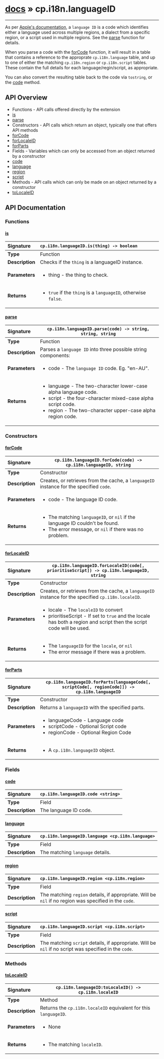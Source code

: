 # [docs](index.md) » cp.i18n.languageID
---

As per [Apple's documentation](https://developer.apple.com/library/content/documentation/MacOSX/Conceptual/BPInternational/LanguageandLocaleIDs/LanguageandLocaleIDs.html#//apple_ref/doc/uid/10000171i-CH15-SW6),
a `language ID` is a code which identifies either a language used across multiple regions,
a dialect from a specific region, or a script used in multiple regions. See the [parse](#parse) function for details.

When you parse a code with the [forCode](#forCode) function, it will result in a table that contains a
reference to the approprate `cp.i18n.language` table, and up to one of either the matching `cp.i18n.region`
or `cp.i18n.script` tables. These contain the full details for each language/regin/script, as appropriate.

You can also convert the resulting table back to the code via `tostring`, or the [code](#code) method.

## API Overview
* Functions - API calls offered directly by the extension
 * [is](#is)
 * [parse](#parse)
* Constructors - API calls which return an object, typically one that offers API methods
 * [forCode](#forcode)
 * [forLocaleID](#forlocaleid)
 * [forParts](#forparts)
* Fields - Variables which can only be accessed from an object returned by a constructor
 * [code](#code)
 * [language](#language)
 * [region](#region)
 * [script](#script)
* Methods - API calls which can only be made on an object returned by a constructor
 * [toLocaleID](#tolocaleid)

## API Documentation

### Functions

#### [is](#is)
| <span style="float: left;">**Signature**</span> | <span style="float: left;">`cp.i18n.languageID.is(thing) -> boolean` </span>                                                          |
| -----------------------------------------------------|---------------------------------------------------------------------------------------------------------|
| **Type**                                             | Function                                                                                         |
| **Description**                                      | Checks if the `thing` is a languageID instance.                                                                                         |
| **Parameters**                                       | <ul markdown="1"><li markdown="1">thing     - the thing to check.</li></ul> |
| **Returns**                                          | <ul markdown="1"><li markdown="1">`true` if the `thing` is a `languageID`, otherwise `false`.</li></ul>          |

#### [parse](#parse)
| <span style="float: left;">**Signature**</span> | <span style="float: left;">`cp.i18n.languageID.parse(code) -> string, string, string` </span>                                                          |
| -----------------------------------------------------|---------------------------------------------------------------------------------------------------------|
| **Type**                                             | Function                                                                                         |
| **Description**                                      | Parses a `language ID` into three possible string components:                                                                                         |
| **Parameters**                                       | <ul markdown="1"><li markdown="1">code      - The `language ID` code. Eg. "en-AU".</li></ul> |
| **Returns**                                          | <ul markdown="1"><li markdown="1">language  - The two-character lower-case alpha language code.</li><li markdown="1">script    - the four-character mixed-case alpha script code.</li><li markdown="1">region    - The two-character upper-case alpha region code.</li></ul>          |

### Constructors

#### [forCode](#forcode)
| <span style="float: left;">**Signature**</span> | <span style="float: left;">`cp.i18n.languageID.forCode(code) -> cp.i18n.languageID, string` </span>                                                          |
| -----------------------------------------------------|---------------------------------------------------------------------------------------------------------|
| **Type**                                             | Constructor                                                                                         |
| **Description**                                      | Creates, or retrieves from the cache, a `languageID` instance for the specified `code`.                                                                                         |
| **Parameters**                                       | <ul markdown="1"><li markdown="1">code      - The language ID code.</li></ul> |
| **Returns**                                          | <ul markdown="1"><li markdown="1">The matching `languageID`, or `nil` if the language ID couldn't be found.</li><li markdown="1">The error message, or `nil` if there was no problem.</li></ul>          |

#### [forLocaleID](#forlocaleid)
| <span style="float: left;">**Signature**</span> | <span style="float: left;">`cp.i18n.languageID.forLocaleID(code[, prioritiseScript]) -> cp.i18n.languageID, string` </span>                                                          |
| -----------------------------------------------------|---------------------------------------------------------------------------------------------------------|
| **Type**                                             | Constructor                                                                                         |
| **Description**                                      | Creates, or retrieves from the cache, a `languageID` instance for the specified `cp.i18n.localeID`.                                                                                         |
| **Parameters**                                       | <ul markdown="1"><li markdown="1">locale            - The `localeID` to convert</li><li markdown="1">prioritiseScript  - If set to `true` and the locale has both a region and script then the script code will be used.</li></ul> |
| **Returns**                                          | <ul markdown="1"><li markdown="1">The `languageID` for the `locale`, or `nil`</li><li markdown="1">The error message if there was a problem.</li></ul>          |

#### [forParts](#forparts)
| <span style="float: left;">**Signature**</span> | <span style="float: left;">`cp.i18n.languageID.forParts(languageCode[, scriptCode[, regionCode]]) -> cp.i18n.languageID` </span>                                                          |
| -----------------------------------------------------|---------------------------------------------------------------------------------------------------------|
| **Type**                                             | Constructor                                                                                         |
| **Description**                                      | Returns a `languageID` with the specified parts.                                                                                         |
| **Parameters**                                       | <ul markdown="1"><li markdown="1">languageCode - Language code</li><li markdown="1">scriptCode - Optional Script code</li><li markdown="1">regionCode - Optional Region Code</li></ul> |
| **Returns**                                          | <ul markdown="1"><li markdown="1">A `cp.i18n.languageID` object.</li></ul>          |

### Fields

#### [code](#code)
| <span style="float: left;">**Signature**</span> | <span style="float: left;">`cp.i18n.languageID.code <string>` </span>                                                          |
| -----------------------------------------------------|---------------------------------------------------------------------------------------------------------|
| **Type**                                             | Field                                                                                         |
| **Description**                                      | The language ID code.                                                                                         |

#### [language](#language)
| <span style="float: left;">**Signature**</span> | <span style="float: left;">`cp.i18n.languageID.language <cp.i18n.language>` </span>                                                          |
| -----------------------------------------------------|---------------------------------------------------------------------------------------------------------|
| **Type**                                             | Field                                                                                         |
| **Description**                                      | The matching `language` details.                                                                                         |

#### [region](#region)
| <span style="float: left;">**Signature**</span> | <span style="float: left;">`cp.i18n.languageID.region <cp.i18n.region>` </span>                                                          |
| -----------------------------------------------------|---------------------------------------------------------------------------------------------------------|
| **Type**                                             | Field                                                                                         |
| **Description**                                      | The matching `region` details, if appropriate. Will be `nil` if no region was specified in the `code`.                                                                                         |

#### [script](#script)
| <span style="float: left;">**Signature**</span> | <span style="float: left;">`cp.i18n.languageID.script <cp.i18n.script>` </span>                                                          |
| -----------------------------------------------------|---------------------------------------------------------------------------------------------------------|
| **Type**                                             | Field                                                                                         |
| **Description**                                      | The matching `script` details, if appropriate. Will be `nil` if no script was specified in the `code`.                                                                                         |

### Methods

#### [toLocaleID](#tolocaleid)
| <span style="float: left;">**Signature**</span> | <span style="float: left;">`cp.i18n.languageID:toLocaleID() -> cp.i18n.localeID` </span>                                                          |
| -----------------------------------------------------|---------------------------------------------------------------------------------------------------------|
| **Type**                                             | Method                                                                                         |
| **Description**                                      | Returns the `cp.i18n.localeID` equivalent for this `languageID`.                                                                                         |
| **Parameters**                                       | <ul markdown="1"><li markdown="1">None</li></ul> |
| **Returns**                                          | <ul markdown="1"><li markdown="1">The matching `localeID`.</li></ul>          |

